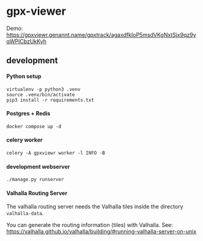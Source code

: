 # gpx-viewer


Demo: https://gpxviewr.genannt.name/gpxtrack/agaxdfkIoP5msdVKgNxtSjx9qz9yqWPICbzUkKyh


## development

#### Python setup

```
virtualenv -p python3 .venv
source .venv/bin/activate
pip3 install -r requirements.txt
```

#### Postgres + Redis
```
docker compose up -d
```

#### celery worker
```
celery -A gpxviewr worker -l INFO -B
```

#### development webserver
```
./manage.py runserver
```

#### Valhalla Routing Server

The valhalla routing server needs the Valhalla tiles inside the directory `valhalla-data`.

You can generate the routing information (tiles) with Valhalla.
See: https://valhalla.github.io/valhalla/building/#running-valhalla-server-on-unix
